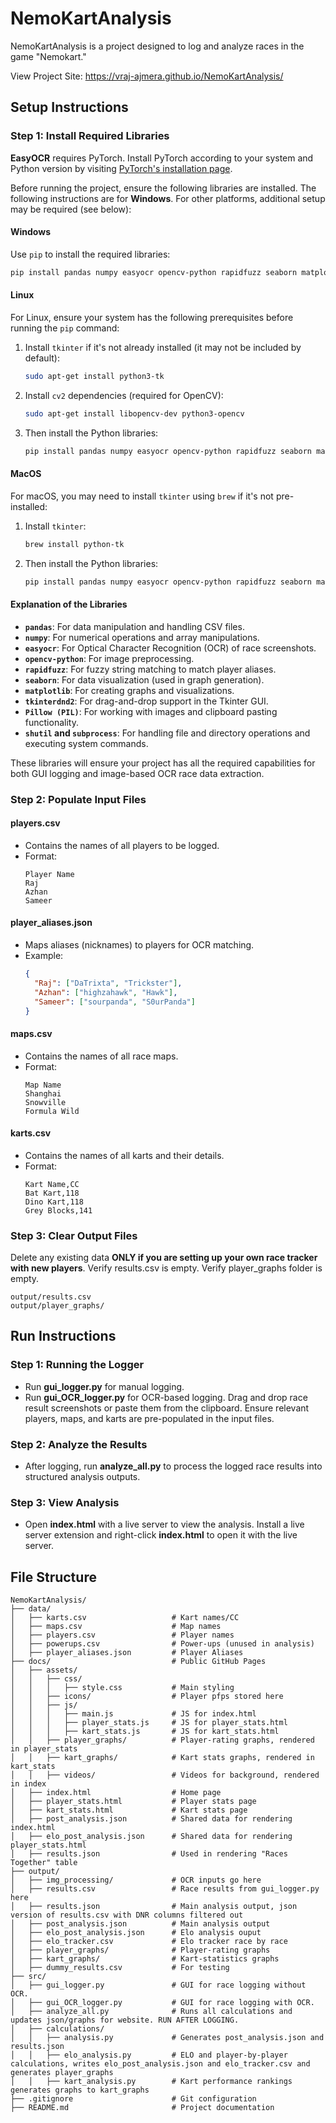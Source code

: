 # **NemoKartAnalysis**

NemoKartAnalysis is a project designed to log and analyze races in the game "Nemokart."

View Project Site: https://vraj-ajmera.github.io/NemoKartAnalysis/ 

## **Setup Instructions**

### **Step 1: Install Required Libraries**

**EasyOCR** requires PyTorch. Install PyTorch according to your system and Python version by visiting [PyTorch's installation page](https://pytorch.org/get-started/locally/).

Before running the project, ensure the following libraries are installed. The following instructions are for **Windows**. For other platforms, additional setup may be required (see below):

#### **Windows**
Use `pip` to install the required libraries:

```bash
pip install pandas numpy easyocr opencv-python rapidfuzz seaborn matplotlib tkinterdnd2
```

#### **Linux**
For Linux, ensure your system has the following prerequisites before running the `pip` command:

1. Install `tkinter` if it's not already installed (it may not be included by default):
   ```bash
   sudo apt-get install python3-tk
   ```

2. Install `cv2` dependencies (required for OpenCV):
   ```bash
   sudo apt-get install libopencv-dev python3-opencv
   ```

3. Then install the Python libraries:
   ```bash
   pip install pandas numpy easyocr opencv-python rapidfuzz seaborn matplotlib tkinterdnd2
   ```

#### **MacOS**
For macOS, you may need to install `tkinter` using `brew` if it's not pre-installed:

1. Install `tkinter`:
   ```bash
   brew install python-tk
   ```

2. Then install the Python libraries:
   ```bash
   pip install pandas numpy easyocr opencv-python rapidfuzz seaborn matplotlib tkinterdnd2
   ```


#### Explanation of the Libraries

- **`pandas`**: For data manipulation and handling CSV files.
- **`numpy`**: For numerical operations and array manipulations.
- **`easyocr`**: For Optical Character Recognition (OCR) of race screenshots.
- **`opencv-python`**: For image preprocessing.
- **`rapidfuzz`**: For fuzzy string matching to match player aliases.
- **`seaborn`**: For data visualization (used in graph generation).
- **`matplotlib`**: For creating graphs and visualizations.
- **`tkinterdnd2`**: For drag-and-drop support in the Tkinter GUI.
- **`Pillow (PIL)`**: For working with images and clipboard pasting functionality.
- **`shutil` and `subprocess`**: For handling file and directory operations and executing system commands.

These libraries will ensure your project has all the required capabilities for both GUI logging and image-based OCR race data extraction.

### **Step 2: Populate Input Files**

#### **players.csv**
- Contains the names of all players to be logged.
- Format:
  ```csv
  Player Name
  Raj
  Azhan
  Sameer
  ```

#### **player_aliases.json**
- Maps aliases (nicknames) to players for OCR matching.
- Example:
  ```json
  {
    "Raj": ["DaTrixta", "Trickster"],
    "Azhan": ["highzahawk", "Hawk"],
    "Sameer": ["sourpanda", "S0urPanda"]
  }
  ```

#### **maps.csv**
- Contains the names of all race maps.
- Format:
  ```csv
  Map Name
  Shanghai
  Snowville
  Formula Wild
  ```

#### **karts.csv**
- Contains the names of all karts and their details.
- Format:
  ```csv
  Kart Name,CC
  Bat Kart,118
  Dino Kart,118
  Grey Blocks,141
  ```

### **Step 3: Clear Output Files**

Delete any existing data **ONLY if you are setting up your own race tracker with new players**. Verify results.csv is empty. Verify player_graphs folder is empty.

  ```
  output/results.csv
  output/player_graphs/
  ```

## Run Instructions

### **Step 1: Running the Logger**
- Run **gui_logger.py** for manual logging.
- Run **gui_OCR_logger.py** for OCR-based logging. Drag and drop race result screenshots or paste them from the clipboard. Ensure relevant players, maps, and karts are pre-populated in the input files.

### **Step 2: Analyze the Results**
- After logging, run **analyze_all.py** to process the logged race results into structured analysis outputs.

### **Step 3: View Analysis**
- Open **index.html** with a live server to view the analysis. Install a live server extension and right-click **index.html** to open it with the live server.

## **File Structure**

```plaintext
NemoKartAnalysis/
├── data/
│   ├── karts.csv                   # Kart names/CC
│   ├── maps.csv                    # Map names
│   ├── players.csv                 # Player names
│   ├── powerups.csv                # Power-ups (unused in analysis)
│   ├── player_aliases.json         # Player Aliases
├── docs/                           # Public GitHub Pages
│   ├── assets/
│   │   ├── css/
│   │   │   ├── style.css           # Main styling
│   │   ├── icons/                  # Player pfps stored here
│   │   ├── js/
│   │   │   ├── main.js             # JS for index.html
│   │   │   ├── player_stats.js     # JS for player_stats.html
│   │   │   ├── kart_stats.js       # JS for kart_stats.html
│   │   ├── player_graphs/          # Player-rating graphs, rendered in player_stats
│   │   ├── kart_graphs/            # Kart stats graphs, rendered in kart_stats
│   │   ├── videos/                 # Videos for background, rendered in index
│   ├── index.html                  # Home page
│   ├── player_stats.html           # Player stats page
│   ├── kart_stats.html             # Kart stats page
│   ├── post_analysis.json          # Shared data for rendering index.html
│   ├── elo_post_analysis.json      # Shared data for rendering player_stats.html
│   ├── results.json                # Used in rendering "Races Together" table
├── output/
│   ├── img_processing/             # OCR inputs go here
│   ├── results.csv                 # Race results from gui_logger.py here
│   ├── results.json                # Main analysis output, json version of results.csv with DNR columns filtered out
│   ├── post_analysis.json          # Main analysis output
│   ├── elo_post_analysis.json      # Elo analysis ouput
│   ├── elo_tracker.csv             # Elo tracker race by race
│   ├── player_graphs/              # Player-rating graphs
│   ├── kart_graphs/                # Kart-statistics graphs
│   ├── dummy_results.csv           # For testing
├── src/
│   ├── gui_logger.py               # GUI for race logging without OCR.
│   ├── gui_OCR_logger.py           # GUI for race logging with OCR.
│   ├── analyze_all.py              # Runs all calculations and updates json/graphs for website. RUN AFTER LOGGING.
│   ├── calculations/
│   │   ├── analysis.py             # Generates post_analysis.json and results.json
│   │   ├── elo_analysis.py         # ELO and player-by-player calculations, writes elo_post_analysis.json and elo_tracker.csv and generates player_graphs
│   │   ├── kart_analysis.py        # Kart performance rankings generates graphs to kart_graphs
├── .gitignore                      # Git configuration
├── README.md                       # Project documentation
